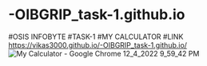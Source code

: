 # -OIBGRIP_task-1.github.io
#OSIS INFOBYTE
#TASK-1
#MY CALCULATOR
#LINK
https://vikas3000.github.io/-OIBGRIP_task-1.github.io/
![My Calculator - Google Chrome 12_4_2022 9_59_42 PM](https://user-images.githubusercontent.com/104887360/205503120-89c05938-202a-4d49-b158-9014642733f8.png)
